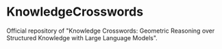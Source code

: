 # KnowledgeCrosswords
Official repository of "Knowledge Crosswords: Geometric Reasoning over Structured Knowledge with Large Language Models".
